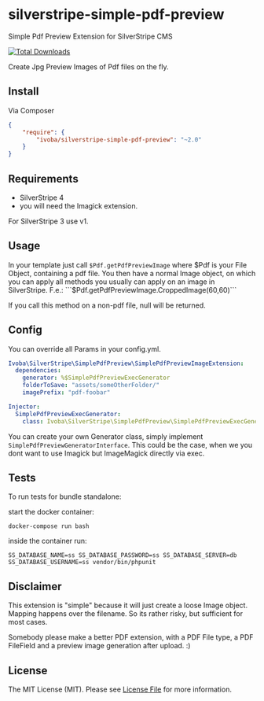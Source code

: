 silverstripe-simple-pdf-preview
===============================

Simple Pdf Preview Extension for SilverStripe CMS

[![Total Downloads](https://poser.pugx.org/ivoba/silverstripe-simple-pdf-preview/downloads.png)](https://packagist.org/packages/ivoba/silverstripe-simple-pdf-preview)

Create Jpg Preview Images of Pdf files on the fly.


## Install

Via Composer

``` json
{
    "require": {
        "ivoba/silverstripe-simple-pdf-preview": "~2.0"
    }
}
```

## Requirements
- SilverStripe 4
- you will need the Imagick extension.

For SilverStripe 3 use v1.

## Usage
In your template just call ```$Pdf.getPdfPreviewImage``` where $Pdf is your File Object, containing a pdf file.
You then have a normal Image object, on which you can apply all methods you usually can apply on an image in SilverStripe.
F.e.: ```$Pdf.getPdfPreviewImage.CroppedImage(60,60)```

If you call this method on a non-pdf file, null will be returned.

## Config
You can override all Params in your config.yml.

``` yaml
Ivoba\SilverStripe\SimplePdfPreview\SimplePdfPreviewImageExtension:
  dependencies:
    generator: %$SimplePdfPreviewExecGenerator
    folderToSave: "assets/someOtherFolder/"
    imagePrefix: "pdf-foobar"

Injector:
  SimplePdfPreviewExecGenerator:
    class: Ivoba\SilverStripe\SimplePdfPreview\SimplePdfPreviewExecGenerator
```
You can create your own Generator class, simply implement ```SimplePdfPreviewGeneratorInterface```.
This could be the case, when we you dont want to use Imagick but ImageMagick directly via exec.

## Tests

To run tests for bundle standalone:

start the docker container:

    docker-compose run bash

inside the container run:

    SS_DATABASE_NAME=ss SS_DATABASE_PASSWORD=ss SS_DATABASE_SERVER=db SS_DATABASE_USERNAME=ss vendor/bin/phpunit

## Disclaimer

This extension is "simple" because it will just create a loose Image object.
Mapping happens over the filename. So its rather risky, but sufficient for most cases.

Somebody please make a better PDF extension, with a PDF File type, a PDF FileField and a preview image generation after upload. :)

## License

The MIT License (MIT). Please see [License File](https://github.com/ivoba/silverstripe-simple-pdf-preview/blob/master/LICENSE) for more information.
